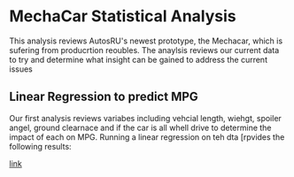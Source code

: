 # MechaCar Statistical Analysis

This analysis reviews AutosRU's newest prototype, the Mechacar, which is sufering from producrtion reoubles. The anaylsis reviews our current data to try and determine what insight can be gained to address the current issues

## Linear Regression to predict MPG

Our first analysis reviews variabes including vehcial length, wiehgt, spoiler angel, ground clearnace and if the car is all whell drive to determine the impact of each on MPG. Running a linear regression on teh dta [rpvides the following results:

[link](!https://github.com/UnBearAble1/MechaCar_Statistical_Analysis/blob/main/Multiple_Regression%20Summary.png)
